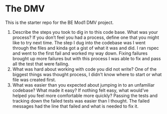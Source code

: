 # The DMV

This is the starter repo for the BE Mod1 DMV project.


1. Describe the steps you took to dig in to this code base. What was your process? If you don’t feel you had a process, define one that you might like to try next time.
The step I dug into the codebase was I went through the files and kinda got a gist of what it was and did. I ran rspec and went to the first fail and worked my way down. Fixing failures brought up more failures but with this process I was able to fix and pass all the test that were failing.
2. What was hard about working with code you did not write?
One of the biggest things was thought process, I didn't know where to start or what file was created first.
3. What was easier than you expected about jumping in to an unfamiliar codebase? What made it easy? If nothing felt easy, what would’ve helped you feel more comfortable more quickly?
Passing the tests and tracking down the failed tests was easier than I thought. The failed messages had the line that failed and what is needed to fix it.